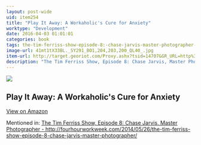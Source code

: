 ```yaml
---
layout: post-wide
uid: item254
title: "Play It Away: A Workaholic's Cure for Anxiety"
worktype: "Development"
date: 2016-04-03 01:01:01
categories: book
tags: the-tim-ferriss-show-episode-8:-chase-jarvis-master-photographer--http://fourhourworkweek.com/2014/05/26/the-tim-ferriss-show-episode-8-chase-jarvis-master-photographer/
image-url: 41mt1tX33BL._SY291_BO1,204,203,200_QL40_.jpg
item-url: http://target.georiot.com/Proxy.ashx?tsid=14707&GR_URL=http%3A%2F%2Fwww.amazon.com%2FPlay-Away-Workaholics-Cure-Anxiety%2Fdp%2F0615918174
description: "The Tim Ferriss Show, Episode 8: Chase Jarvis, Master Photographer - http://fourhourworkweek.com/2014/05/26/the-tim-ferriss-show-episode-8-chase-jarvis-master-photographer/"
---
```

<a href="http://target.georiot.com/Proxy.ashx?tsid=14707&GR_URL=http%3A%2F%2Fwww.amazon.com%2FPlay-Away-Workaholics-Cure-Anxiety%2Fdp%2F0615918174" target="blank"><img src="../../../../img/thumbs/41mt1tX33BL._SY291_BO1,204,203,200_QL40_.jpg" class="prod-img"></a>
<h2>Play It Away: A Workaholic's Cure for Anxiety</h2>
<p><a class="btn btn-primary" href="http://target.georiot.com/Proxy.ashx?tsid=14707&GR_URL=http%3A%2F%2Fwww.amazon.com%2FPlay-Away-Workaholics-Cure-Anxiety%2Fdp%2F0615918174" target="blank">View on Amazon</a><p>
<p>Mentioned in: <a href="http://fourhourworkweek.com/2014/05/26/the-tim-ferriss-show-episode-8-chase-jarvis-master-photographer/" target="blank">The Tim Ferriss Show, Episode 8: Chase Jarvis, Master Photographer - http://fourhourworkweek.com/2014/05/26/the-tim-ferriss-show-episode-8-chase-jarvis-master-photographer/</a></p>
